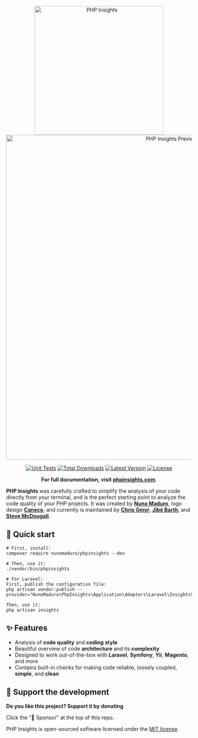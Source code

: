 <p align="center">
  <img src="/art/logo.gif" width="350" alt="PHP Insights">
  <img src="/art/preview.png" width="882" alt="PHP Insights Preview">
  <p align="center">
    <a href="https://github.com/nunomaduro/phpinsights/actions/workflows/test.yaml"><img src="https://github.com/nunomaduro/phpinsights/actions/workflows/test.yaml/badge.svg" alt="Unit Tests"></a>
    <a href="https://packagist.org/packages/nunomaduro/phpinsights"><img src="https://poser.pugx.org/nunomaduro/phpinsights/d/total.svg" alt="Total Downloads"></a>
    <a href="https://packagist.org/packages/nunomaduro/phpinsights"><img src="https://poser.pugx.org/nunomaduro/phpinsights/v/stable.svg" alt="Latest Version"></a>
    <a href="https://packagist.org/packages/nunomaduro/phpinsights"><img src="https://poser.pugx.org/nunomaduro/phpinsights/license.svg" alt="License"></a>
  </p>
  <p align="center">
    <strong>For full documentation, visit <a href="https://phpinsights.com">phpinsights.com</a></strong>.
  </p>
</p>

**PHP Insights** was carefully crafted to simplify the analysis of your code directly from your terminal, and is the perfect starting point to analyze the code quality of your PHP projects.
It was created by **[Nuno Maduro](https://github.com/nunomaduro)**, logo design **[Caneco](https://github.com/caneco)**, and currently is maintained by **[Chris Gmyr](https://github.com/cmgmyr)**, **[Jibé Barth](https://github.com/Jibbarth)**, and **[Steve McDougall](https://github.com/JustSteveKing)**.

## 🚀 Quick start

```
# First, install:
composer require nunomaduro/phpinsights --dev

# Then, use it:
./vendor/bin/phpinsights

# For Laravel:
First, publish the configuration file:
php artisan vendor:publish --provider="NunoMaduro\PhpInsights\Application\Adapters\Laravel\InsightsServiceProvider"

Then, use it:
php artisan insights
```

## ✨ Features

- Analysis of **code quality** and **coding style**
- Beautiful overview of code **architecture** and its **complexity**
- Designed to work out-of-the-box with **Laravel**, **Symfony**, **Yii**, **Magento**, and more
- Contains built-in checks for making code reliable, loosely coupled, **simple**, and **clean**

## 💖 Support the development
**Do you like this project? Support it by donating**

Click the "💖 Sponsor" at the top of this repo.

PHP Insights is open-sourced software licensed under the [MIT license](LICENSE.md).
